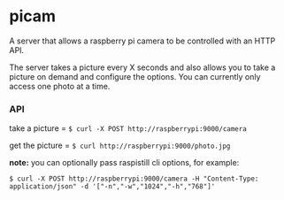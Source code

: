 picam
======

A server that allows a raspberry pi camera to be controlled with an HTTP API.

The server takes a picture every X seconds and also allows you to take a picture on demand and configure the options.  You can currently only access one photo at a time.


### API

take a picture = `$ curl -X POST http://raspberrypi:9000/camera`

get the picture = `$ curl http://raspberrypi:9000/photo.jpg`

**note:** you can optionally pass raspistill cli options, for example:

``
$ curl -X POST http://raspberrypi:9000/camera -H "Content-Type: application/json" -d '["-n","-w","1024","-h","768"]'
``